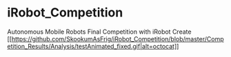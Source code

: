 # iRobot_Competition
Autonomous Mobile Robots Final Competition with iRobot Create
[[https://github.com/SkookumAsFrig/iRobot_Competition/blob/master/Competition_Results/Analysis/testAnimated_fixed.gif|alt=octocat]]
